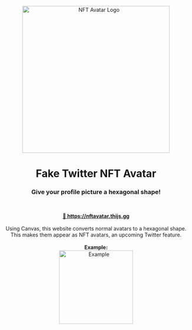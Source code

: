 <p align="center"><img width="400" alt="NFT Avatar Logo" src="https://user-images.githubusercontent.com/28990589/142560237-32c2e04d-0db7-4d66-8a71-c549f1f09dad.png"></p>

<h1 align="center">Fake Twitter NFT Avatar</h1>
<h3 align="center">Give your profile picture a hexagonal shape!</h3><br>
<p align="center">
  <strong><a href="https://nftavatar.thijs.gg" target="_blank">🔗 https://nftavatar.thijs.gg</a><br><br></strong>
  Using Canvas, this website converts normal avatars to a hexagonal shape.<br>
  This makes them appear as NFT avatars, an upcoming Twitter feature.<br><br>
  <strong>Example:</strong><br>
  <img width="200" alt="Example" src="https://user-images.githubusercontent.com/28990589/142560737-55295010-3b34-4fee-ac58-a95b42c58e2b.png">
 </p>
